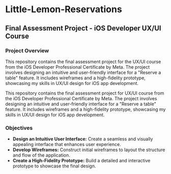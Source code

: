 # **Little-Lemon-Reservations**

## **Final Assessment Project - iOS Developer UX/UI Course**


### **Project Overview**

This repository contains the final assessment project for the UX/UI course from the iOS Developer Professional Certificate by Meta. The project involves designing an intuitive and user-friendly interface for a "Reserve a table" feature. It includes wireframes and a high-fidelity prototype, showcasing my skills in UX/UI design for iOS app development.


This repository contains the final assessment project for UX/UI course from the iOS Developer Professional Certificate by Meta. The project involves designing an intuitive and user-friendly interface for a "Reserve a table" feature. It includes wireframes and a high-fidelity prototype, showcasing my skills in UX/UI design for iOS app development.


### Objectives

- **Design an Intuitive User Interface:** Create a seamless and visually appealing interface that enhances user experience.
- **Develop Wireframes:** Construct initial wireframes to layout the structure and flow of the application.
- **Create a High-Fidelity Prototype:** Build a detailed and interactive prototype to showcase the final design.


